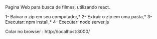 Pagina Web para busca de filmes, utilizando react.

1- Baixar o zip em seu computador,*
2- Extrair o zip em uma pasta,*
3- Executar: npm install,*
4- Executar: node server.js

Colar no browser : http://localhost:3000/